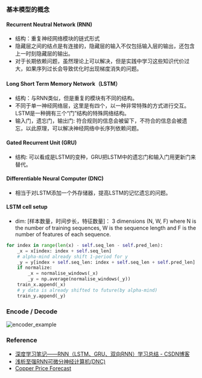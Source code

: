 ### 基本模型的概念

#### Recurrent Neutral Network (RNN)
- 结构：重复神经网络模块的链式形式
- 隐藏层之间的结点是有连接的，隐藏层的输入不仅包括输入层的输出，还包含上一时刻隐藏层的输出。
- 对于长期依赖问题，虽然理论上可以解决，但是实践中学习这些知识代价过大，如果序列过长会导致优化时出现梯度消失的问题。

#### Long Short Term Memory Network（LSTM）
- 结构：与RNN类似，但是重复的模块有不同的结构。
- 不同于单一神经网络层，这里是有四个，以一种非常特殊的方式进行交互。LSTM是一种拥有三个“门”结构的特殊网络结构。
- 输入门，遗忘门，输出门: 符合规则的信息会被留下，不符合的信息会被遗忘，以此原理，可以解决神经网络中长序列依赖问题。


#### Gated Recurrent Unit (GRU)
- 结构: 可以看成是LSTM的变种，GRU把LSTM中的遗忘门和输入门用更新门来替代。


#### Differentiable Neural Computer (DNC)
- 相当于对LSTM添加一个外存储器，提高LSTM的记忆遗忘的问题。


#### LSTM cell setup
- dim: [样本数量，时间步长，特征数量]： 3 dimensions (N, W, F) where N is the number of training sequences, W is the sequence length and F is the number of features of each sequence.

```python
for index in range(len(x) - self.seq_len - self.pred_len):
    _x = x[index: index + self.seq_len]
    # alpha-mind already shift 1-period for y
    _y = y[index + self.seq_len: index + self.seq_len + self.pred_len]
    if normalize:
        _x = normalise_windows(_x)
        _y = np.average(normalise_windows(_y))
    train_x.append(_x)
    # y data is already shifted to future(by alpha-mind)
    train_y.append(_y)
```

### Encode / Decode

![encoder_example](https://4.bp.blogspot.com/-aArS0l1pjHQ/Vjj71pKAaEI/AAAAAAAAAxE/Nvy1FSbD_Vs/s1600/2TFstaticgraphic_alt-01.png)




### Reference

- [深度学习笔记——RNN（LSTM、GRU、双向RNN）学习总结 - CSDN博客](https://blog.csdn.net/mpk_no1/article/details/72875185)
- [浅析至强RNN可微分神经计算机(DNC)](https://zhuanlan.zhihu.com/p/27773709)
- [Copper Price Forecast](https://github.com/liyinwei/copper_price_forecast/blob/master/lstm/core/co_lstm_predict_day.py)
